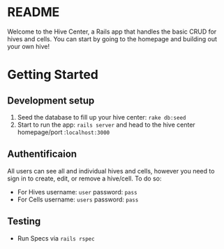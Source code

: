 # README
Welcome to the Hive Center, a Rails app that handles the basic CRUD for hives and cells. You can start by going to the homepage and building out your own hive!

# Getting Started

## Development setup
1. Seed the database to fill up your hive center: `rake db:seed` 
2. Start to run the app: `rails server` and head to the hive center homepage/port :`localhost:3000`

## Authentificaion
All users can see all and individual hives and cells, however you need to sign in to create, edit, or remove a hive/cell. To do so:

- For Hives username: `user` password: `pass`
- For Cells username: `users` password: `pass`

## Testing
- Run Specs via `rails rspec`
